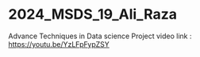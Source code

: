# 2024_MSDS_19_Ali_Raza
Advance Techniques in Data science Project
video link : https://youtu.be/YzLFpFypZSY
